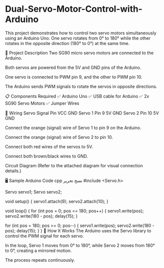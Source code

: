 # Dual-Servo-Motor-Control-with-Arduino
This project demonstrates how to control two servo motors simultaneously using an Arduino Uno.
One servo rotates from 0° to 180° while the other rotates in the opposite direction (180° to 0°) at the same time.

📝 Project Description
Two SG90 micro servo motors are connected to the Arduino.

Both servos are powered from the 5V and GND pins of the Arduino.

One servo is connected to PWM pin 9, and the other to PWM pin 10.

The Arduino sends PWM signals to rotate the servos in opposite directions.

📋 Components Required
✅ Arduino Uno
✅ USB cable for Arduino
✅ 2x SG90 Servo Motors
✅ Jumper Wires

🔌 Wiring
Servo	Signal Pin	VCC	GND
Servo 1	Pin 9	5V	GND
Servo 2	Pin 10	5V	GND

Connect the orange (signal) wire of Servo 1 to pin 9 on the Arduino.

Connect the orange (signal) wire of Servo 2 to pin 10.

Connect both red wires of the servos to 5V.

Connect both brown/black wires to GND.

Circuit Diagram
(Refer to the attached diagram for visual connection details.)

🖥️ Sample Arduino Code
cpp
نسخ
تحرير
#include <Servo.h>

Servo servo1;
Servo servo2;

void setup() {
  servo1.attach(9);
  servo2.attach(10);
}

void loop() {
  for (int pos = 0; pos <= 180; pos++) {
    servo1.write(pos);
    servo2.write(180 - pos);
    delay(15);
  }

  for (int pos = 180; pos >= 0; pos--) {
    servo1.write(pos);
    servo2.write(180 - pos);
    delay(15);
  }
}
🚀 How It Works
The Arduino uses the Servo library to control the PWM signal for each servo.

In the loop, Servo 1 moves from 0° to 180°, while Servo 2 moves from 180° to 0°, creating a mirrored motion.

The process repeats continuously.
